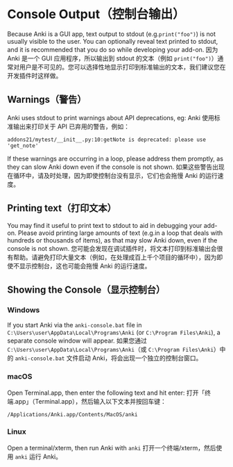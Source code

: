 # Console Output（控制台输出）

Because Anki is a GUI app, text output to stdout (e.g.`print("foo")`) is not usually visible to the user. You can optionally reveal text printed to stdout, and it is recommended that you do so while developing your add-on.
因为 Anki 是一个 GUI 应用程序，所以输出到 stdout 的文本（例如 `print("foo")`）通常对用户是不可见的。您可以选择性地显示打印到标准输出的文本，我们建议您在开发插件时这样做。

## Warnings（警告）

Anki uses stdout to print warnings about API deprecations, eg:
Anki 使用标准输出来打印关于 API 已弃用的警告，例如：

```
addons21/mytest/__init__.py:10:getNote is deprecated: please use 'get_note'
```

If these warnings are occurring in a loop, please address them promptly, as they can
slow Anki down even if the console is not shown.
如果这些警告出现在循环中，请及时处理，因为即使控制台没有显示，它们也会拖慢 Anki 的运行速度。

## Printing text（打印文本）

You may find it useful to print text to stdout to aid in debugging your add-on. Please avoid printing large amounts of text (e.g.in a loop that deals with hundreds or thousands of items), as that may slow Anki down, even if the console is not shown.
您可能会发现在调试插件时，将文本打印到标准输出会很有帮助。请避免打印大量文本（例如，在处理成百上千个项目的循环中），因为即使不显示控制台，这也可能会拖慢 Anki 的运行速度。

## Showing the Console（显示控制台）

### Windows

If you start Anki via the `anki-console.bat` file in `C:\Users\user\AppData\Local\Programs\Anki` (or `C:\Program Files\Anki`), a separate console window will appear.
如果您通过 `C:\Users\user\AppData\Local\Programs\Anki`（或 `C:\Program Files\Anki`）中的 `anki-console.bat` 文件启动 Anki，将会出现一个独立的控制台窗口。

### macOS

Open Terminal.app, then enter the following text and hit enter:
打开「终端.app」（Terminal.app），然后输入以下文本并按回车键：

```
/Applications/Anki.app/Contents/MacOS/anki
```

### Linux

Open a terminal/xterm, then run Anki with `anki`
打开一个终端/xterm，然后使用 `anki` 运行 Anki。
